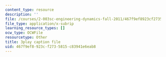 ```yaml
---
content_type: resource
description: ''
file: /courses/2-003sc-engineering-dynamics-fall-2011/467f9ef8923cf2735815c83941e6eab8_QHTJK0v404U.srt
file_type: application/x-subrip
learning_resource_types: []
ocw_type: OCWFile
resourcetype: Other
title: 3play caption file
uid: 467f9ef8-923c-f273-5815-c83941e6eab8
---
```

